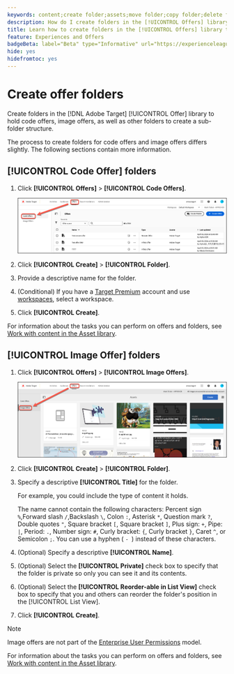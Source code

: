 ```yaml
---
keywords: content;create folder;assets;move folder;copy folder;delete folder;download folder;folder
description: How do I create folders in the [!UICONTROL Offers] library?
title: Learn how to create folders in the [!UICONTROL Offers] library to hold code and image offers, as well as other folders.
feature: Experiences and Offers
badgeBeta: label="Beta" type="Informative" url="https://experienceleague.adobe.com/docs/target/using/introduction/intro.html#beta newtab=true" tooltip="What are Beta features in [!DNL Adobe Target]."
hide: yes
hidefromtoc: yes
---
```

# Create offer folders

Create folders in the [!DNL Adobe Target] [!UICONTROL Offer] library to hold code offers, image offers, as well as other folders to create a sub-folder structure.

The process to create folders for code offers and image offers differs slightly. The following sections contain more information.

## [!UICONTROL Code Offer] folders

1. Click **[!UICONTROL Offers]** > **[!UICONTROL Code Offers]**.

   ![Code Offers tab](/help/main/c-experiences/c-manage-content/assets/code-offers-tab-new.png)

1. Click **[!UICONTROL Create]** > **[!UICONTROL Folder]**.

1. Provide a descriptive name for the folder.

1. (Conditional) If you have a [Target Premium](/help/main/c-intro/intro.md#premium) account and use [workspaces](/help/main/administrating-target/c-user-management/property-channel/properties-overview.md##section_B82EB409B67C4D9D9D20CE30E48DB1DC), select a workspace.

1. Click **[!UICONTROL Create]**.

For information about the tasks you can perform on offers and folders, see [Work with content in the Asset library](/help/main/c-experiences/c-manage-content/assets-working.md).

## [!UICONTROL Image Offer] folders

1. Click **[!UICONTROL Offers]** > **[!UICONTROL Image Offers]**.

   ![Image Offers tab](/help/main/c-experiences/c-manage-content/assets/image-offers-tab-new.png)

1. Click **[!UICONTROL Create]** > **[!UICONTROL Folder]**.
1. Specify a descriptive **[!UICONTROL Title]** for the folder. 

   For example, you could include the type of content it holds. 

   The name cannot contain the following characters: Percent sign `%`,Forward slash `/`,Backslash `\`, Colon `:`, Asterisk `*`, Question mark `?`, Double quotes `"`, Square bracket `[`, Square bracket `]`, Plus sign: `+`, Pipe: `|`, Period: `.`, Number sign: `#`, Curly bracket: `{`, Curly bracket `}`, Caret `^`, or Semicolon `;`. You can use a hyphen ( `- `) instead of these characters.

1. (Optional) Specify a descriptive **[!UICONTROL Name]**.
1. (Optional) Select the **[!UICONTROL Private]** check box to specify that the folder is private so only you can see it and its contents.

1. (Optional) Select the **[!UICONTROL Reorder-able in List View]** check box to specify that you and others can reorder the folder's position in the [!UICONTROL List View].

1. Click **[!UICONTROL Create]**.

>[!NOTE]
>
>Image offers are not part of the [Enterprise User Permissions](/help/main/administrating-target/c-user-management/property-channel/property-channel.md) model.

For information about the tasks you can perform on offers and folders, see [Work with content in the Asset library](/help/main/c-experiences/c-manage-content/assets-working.md).